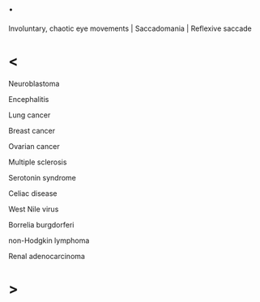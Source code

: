# .

Involuntary, chaotic eye movements | Saccadomania | Reflexive saccade

# <

Neuroblastoma

Encephalitis

Lung cancer

Breast cancer

Ovarian cancer

Multiple sclerosis

Serotonin syndrome

Celiac disease

West Nile virus

Borrelia burgdorferi

non-Hodgkin lymphoma

Renal adenocarcinoma

# >
